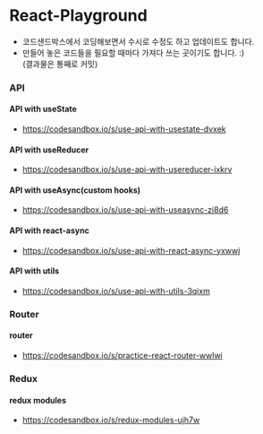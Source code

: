 # React-Playground

- 코드샌드박스에서 코딩해보면서 수시로 수정도 하고 업데이트도 합니다. <br />
- 만들어 놓은 코드들을 필요할 때마다 가져다 쓰는 곳이기도 합니다.  :) <br />
(결과물은 통째로 커밋)

### API

#### API with useState 
- https://codesandbox.io/s/use-api-with-usestate-dvxek

#### API with useReducer
- https://codesandbox.io/s/use-api-with-usereducer-ixkrv

#### API with useAsync(custom hooks)
- https://codesandbox.io/s/use-api-with-useasync-zi8d6

#### API with react-async
- https://codesandbox.io/s/use-api-with-react-async-yxwwj

#### API with utils
- https://codesandbox.io/s/use-api-with-utils-3qixm


### Router

#### router
- https://codesandbox.io/s/practice-react-router-wwlwi


### Redux

#### redux modules
- https://codesandbox.io/s/redux-modules-ujh7w